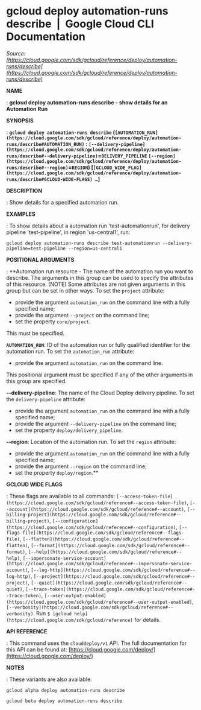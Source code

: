 # gcloud deploy automation-runs describe  |  Google Cloud CLI Documentation

*Source: [https://cloud.google.com/sdk/gcloud/reference/deploy/automation-runs/describe](https://cloud.google.com/sdk/gcloud/reference/deploy/automation-runs/describe)*

**NAME**

: **gcloud deploy automation-runs describe - show details for an Automation Run**

**SYNOPSIS**

: **`gcloud deploy automation-runs describe` (`[AUTOMATION_RUN](https://cloud.google.com/sdk/gcloud/reference/deploy/automation-runs/describe#AUTOMATION_RUN)` : `[--delivery-pipeline](https://cloud.google.com/sdk/gcloud/reference/deploy/automation-runs/describe#--delivery-pipeline)`=`DELIVERY_PIPELINE` `[--region](https://cloud.google.com/sdk/gcloud/reference/deploy/automation-runs/describe#--region)`=`REGION`) [`[GCLOUD_WIDE_FLAG](https://cloud.google.com/sdk/gcloud/reference/deploy/automation-runs/describe#GCLOUD-WIDE-FLAGS) …`]**

**DESCRIPTION**

: Show details for a specified automation run.

**EXAMPLES**

: To show details about a automation run 'test-automationrun', for delivery
pipeline 'test-pipeline', in region 'us-central1', run:

```
gcloud deploy automation-runs describe test-automationrun --delivery-pipeline=test-pipeline --region=us-central1
```

**POSITIONAL ARGUMENTS**

: **Automation run resource - The name of the automation run you want to describe.
The arguments in this group can be used to specify the attributes of this
resource. (NOTE) Some attributes are not given arguments in this group but can
be set in other ways.
To set the `project` attribute:

- provide the argument `automation_run` on the command line with a
fully specified name;
- provide the argument `--project` on the command line;
- set the property `core/project`.

This must be specified.

**`AUTOMATION_RUN`**:
ID of the automation run or fully qualified identifier for the automation run.
To set the `automation_run` attribute:

- provide the argument `automation_run` on the command line.

This positional argument must be specified if any of the other arguments in this
group are specified.

**--delivery-pipeline**:
The name of the Cloud Deploy delivery pipeline.
To set the `delivery-pipeline` attribute:

- provide the argument `automation_run` on the command line with a
fully specified name;
- provide the argument `--delivery-pipeline` on the command line;
- set the property `deploy/delivery_pipeline`.

**--region**:
Location of the automation run.
To set the `region` attribute:

- provide the argument `automation_run` on the command line with a
fully specified name;
- provide the argument `--region` on the command line;
- set the property `deploy/region`.**

**GCLOUD WIDE FLAGS**

: These flags are available to all commands: `[--access-token-file](https://cloud.google.com/sdk/gcloud/reference#--access-token-file)`,
`[--account](https://cloud.google.com/sdk/gcloud/reference#--account)`, `[--billing-project](https://cloud.google.com/sdk/gcloud/reference#--billing-project)`,
`[--configuration](https://cloud.google.com/sdk/gcloud/reference#--configuration)`,
`[--flags-file](https://cloud.google.com/sdk/gcloud/reference#--flags-file)`,
`[--flatten](https://cloud.google.com/sdk/gcloud/reference#--flatten)`, `[--format](https://cloud.google.com/sdk/gcloud/reference#--format)`, `[--help](https://cloud.google.com/sdk/gcloud/reference#--help)`, `[--impersonate-service-account](https://cloud.google.com/sdk/gcloud/reference#--impersonate-service-account)`,
`[--log-http](https://cloud.google.com/sdk/gcloud/reference#--log-http)`,
`[--project](https://cloud.google.com/sdk/gcloud/reference#--project)`, `[--quiet](https://cloud.google.com/sdk/gcloud/reference#--quiet)`, `[--trace-token](https://cloud.google.com/sdk/gcloud/reference#--trace-token)`, `[--user-output-enabled](https://cloud.google.com/sdk/gcloud/reference#--user-output-enabled)`,
`[--verbosity](https://cloud.google.com/sdk/gcloud/reference#--verbosity)`.
Run `$ [gcloud help](https://cloud.google.com/sdk/gcloud/reference)` for details.

**API REFERENCE**

: This command uses the `clouddeploy/v1` API. The full documentation
for this API can be found at: [https://cloud.google.com/deploy/](https://cloud.google.com/deploy/)

**NOTES**

: These variants are also available:

```
gcloud alpha deploy automation-runs describe
```

```
gcloud beta deploy automation-runs describe
```